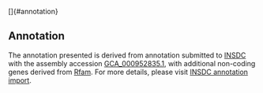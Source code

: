 []{#annotation}

Annotation
----------

The annotation presented is derived from annotation submitted to
[INSDC](http://www.insdc.org) with the assembly accession
[GCA\_000952835.1](http://www.ebi.ac.uk/ena/data/view/GCA_000952835.1),
with additional non-coding genes derived from
[Rfam](http://rfam.xfam.org/). For more details, please visit [INSDC
annotation
import](http://ensemblgenomes.org/info/data/insdc_annotation).
